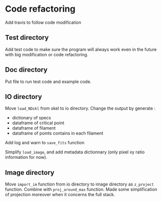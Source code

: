# Code refactoring

Add travis to follow code modification

## Test directory
Add test code to make sure the program will always work even in the future with big modification or code refactoring. 

## Doc directory
Put file to run test code and example code. 

## IO directory
Move `load_NDskl` from skel to io directory. Change the output by generate :
- dictionary of specs
- dataframe of critical point
- dataframe of filament
- dataframe of points contains in each filament

Add log and warn to `save_fits` function

Simplify `load_image`, and add metadata dictionnary (only pixel xy ratio information for now). 

## Image directory
Move `import_im` function from io directory to image directory as `z_project` function. Combine with `proj_around_max` function. Made some simplification of projection moreover when it concerns the full stack. 
